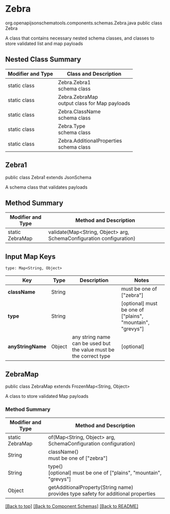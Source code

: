 # Zebra
org.openapijsonschematools.components.schemas.Zebra.java
public class Zebra

A class that contains necessary nested schema classes, and classes to store validated list and map payloads

## Nested Class Summary
| Modifier and Type | Class and Description |
| ----------------- | ---------------------- |
| static class | Zebra.Zebra1<br> schema class |
| static class | Zebra.ZebraMap<br> output class for Map payloads |
| static class | Zebra.ClassName<br> schema class |
| static class | Zebra.Type<br> schema class |
| static class | Zebra.AdditionalProperties<br> schema class |

## Zebra1
public class Zebra1
extends JsonSchema

A schema class that validates payloads


## Method Summary
| Modifier and Type | Method and Description |
| ----------------- | ---------------------- |
| static ZebraMap | validate(Map<String, Object> arg, SchemaConfiguration configuration) |

## Input Map Keys
```
type: Map<String, Object>
```
Key | Type |  Description | Notes
------------ | ------------- | ------------- | -------------
**className** | String |  | must be one of ["zebra"]
**type** | String |  | [optional] must be one of ["plains", "mountain", "grevys"]
**anyStringName** | Object | any string name can be used but the value must be the correct type | [optional]

## ZebraMap
public class ZebraMap
extends FrozenMap<String, Object>

A class to store validated Map payloads

### Method Summary
| Modifier and Type | Method and Description |
| ----------------- | ---------------------- |
| static ZebraMap | of(Map<String, Object> arg, SchemaConfiguration configuration) |
| String | className()<br> must be one of ["zebra"] |
| String | type()<br>[optional] must be one of ["plains", "mountain", "grevys"] |
| Object | getAdditionalProperty(String name)<br>provides type safety for additional properties |

[[Back to top]](#top) [[Back to Component Schemas]](../../../README.md#Component-Schemas) [[Back to README]](../../../README.md)
